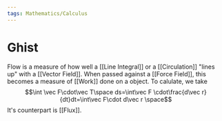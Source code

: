 ```yaml
---
tags: Mathematics/Calculus
---
```

# Ghist
Flow is a measure of how well a [[Line Integral]] or a [[Circulation]] "lines up" with a [[Vector Field]]. When passed against a [[Force Field]], this becomes a measure of [[Work]] done on a object. To calulate, we take
$$\int \vec F\cdot\vec T\space ds=\int\vec F \cdot\frac{d\vec r}{dt}dt=\int\vec F\cdot d\vec r \space$$It's counterpart is [[Flux]].